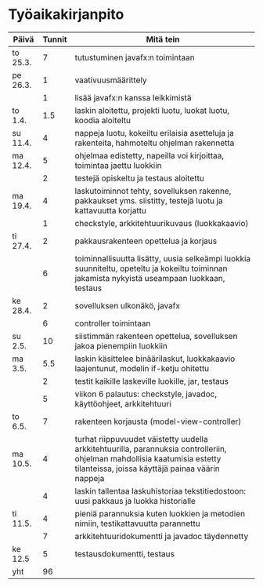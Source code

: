 # Työaikakirjanpito

| Päivä | Tunnit | Mitä tein 
 ------ | ------ | ---------
| to 25.3. | 7 | tutustuminen javafx:n toimintaan
| pe 26.3. | 1 | vaativuusmäärittely
|          | 1 | lisää javafx:n kanssa leikkimistä
| to 1.4.  |1.5| laskin aloitettu, projekti luotu, luokat luotu, koodia aloiteltu
| su 11.4. | 4 | nappeja luotu, kokeiltu erilaisia asetteluja ja rakenteita, hahmoteltu ohjelman rakennetta
| ma 12.4. | 5 | ohjelmaa edistetty, napeilla voi kirjoittaa, toimintaa jaettu luokkiin
|          | 2 | testejä opiskeltu ja testaus aloitettu
| ma 19.4. | 4 | laskutoiminnot tehty, sovelluksen rakenne, pakkaukset yms. siistitty, testejä luotu ja kattavuutta korjattu
|          | 1 | checkstyle, arkkitehtuurikuvaus (luokkakaavio)
| ti 27.4. | 2 | pakkausrakenteen opettelua ja korjaus
|          | 6 | toiminnallisuutta lisätty, uusia selkeämpi luokkia suunniteltu, opeteltu ja kokeiltu toiminnan jakamista nykyistä useampaan luokkaan, testaus
| ke 28.4. | 2 | sovelluksen ulkonäkö, javafx
|          | 6 | controller toimintaan
| su 2.5.  | 10| siistimmän rakenteen opettelua, sovelluksen jakoa pienempiin luokkiin
| ma 3.5.  |5.5| laskin käsittelee binäärilaskut, luokkakaavio laajentunut, modelin if-ketju ohitettu
|          | 2 | testit kaikille laskeville luokille, jar, testaus
|          | 5 | viikon 6 palautus: checkstyle, javadoc, käyttöohjeet, arkkitehtuuri
| to 6.5.  | 7 | rakenteen korjausta (model-view-controller)
| ma 10.5. | 4 | turhat riippuvuudet väistetty uudella arkkitehtuurilla, parannuksia controlleriin, ohjelman mahdollisia kaatumisia estetty tilanteissa, joissa käyttäjä painaa väärin nappeja
|          | 4 | laskin tallentaa laskuhistoriaa tekstitiedostoon: uusi pakkaus ja luokka historialle
| ti 11.5. | 4 | pieniä parannuksia kuten luokkien ja metodien nimiin, testikattavuutta parannettu
|          | 7 | arkkitehtuuridokumentti ja javadoc täydennetty
| ke 12.5  | 5 | testausdokumentti, testaus
| yht      |96 |
